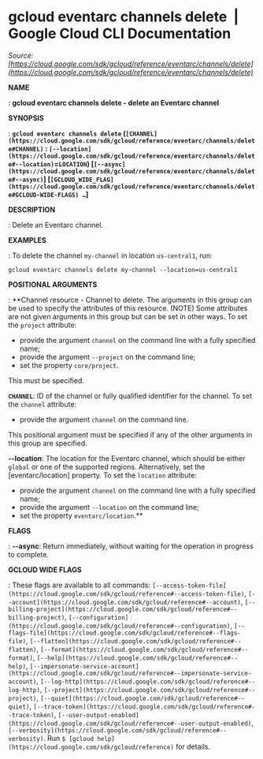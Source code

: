 # gcloud eventarc channels delete  |  Google Cloud CLI Documentation

*Source: [https://cloud.google.com/sdk/gcloud/reference/eventarc/channels/delete](https://cloud.google.com/sdk/gcloud/reference/eventarc/channels/delete)*

**NAME**

: **gcloud eventarc channels delete - delete an Eventarc channel**

**SYNOPSIS**

: **`gcloud eventarc channels delete` (`[CHANNEL](https://cloud.google.com/sdk/gcloud/reference/eventarc/channels/delete#CHANNEL)` : `[--location](https://cloud.google.com/sdk/gcloud/reference/eventarc/channels/delete#--location)`=`LOCATION`) [`[--async](https://cloud.google.com/sdk/gcloud/reference/eventarc/channels/delete#--async)`] [`[GCLOUD_WIDE_FLAG](https://cloud.google.com/sdk/gcloud/reference/eventarc/channels/delete#GCLOUD-WIDE-FLAGS) …`]**

**DESCRIPTION**

: Delete an Eventarc channel.

**EXAMPLES**

: To delete the channel `my-channel` in location
`us-central1`, run:

```
gcloud eventarc channels delete my-channel --location=us-central1
```

**POSITIONAL ARGUMENTS**

: **Channel resource - Channel to delete. The arguments in this group can be used to
specify the attributes of this resource. (NOTE) Some attributes are not given
arguments in this group but can be set in other ways.
To set the `project` attribute:

- provide the argument `channel` on the command line with a fully
specified name;
- provide the argument `--project` on the command line;
- set the property `core/project`.

This must be specified.

**`CHANNEL`**:
ID of the channel or fully qualified identifier for the channel.
To set the `channel` attribute:

- provide the argument `channel` on the command line.

This positional argument must be specified if any of the other arguments in this
group are specified.

**--location**:
The location for the Eventarc channel, which should be either
``global`` or one of the supported regions.
Alternatively, set the [eventarc/location] property.
To set the `location` attribute:

- provide the argument `channel` on the command line with a fully
specified name;
- provide the argument `--location` on the command line;
- set the property `eventarc/location`.**

**FLAGS**

: **--async**:
Return immediately, without waiting for the operation in progress to complete.

**GCLOUD WIDE FLAGS**

: These flags are available to all commands: `[--access-token-file](https://cloud.google.com/sdk/gcloud/reference#--access-token-file)`,
`[--account](https://cloud.google.com/sdk/gcloud/reference#--account)`, `[--billing-project](https://cloud.google.com/sdk/gcloud/reference#--billing-project)`,
`[--configuration](https://cloud.google.com/sdk/gcloud/reference#--configuration)`,
`[--flags-file](https://cloud.google.com/sdk/gcloud/reference#--flags-file)`,
`[--flatten](https://cloud.google.com/sdk/gcloud/reference#--flatten)`, `[--format](https://cloud.google.com/sdk/gcloud/reference#--format)`, `[--help](https://cloud.google.com/sdk/gcloud/reference#--help)`, `[--impersonate-service-account](https://cloud.google.com/sdk/gcloud/reference#--impersonate-service-account)`,
`[--log-http](https://cloud.google.com/sdk/gcloud/reference#--log-http)`,
`[--project](https://cloud.google.com/sdk/gcloud/reference#--project)`, `[--quiet](https://cloud.google.com/sdk/gcloud/reference#--quiet)`, `[--trace-token](https://cloud.google.com/sdk/gcloud/reference#--trace-token)`, `[--user-output-enabled](https://cloud.google.com/sdk/gcloud/reference#--user-output-enabled)`,
`[--verbosity](https://cloud.google.com/sdk/gcloud/reference#--verbosity)`.
Run `$ [gcloud help](https://cloud.google.com/sdk/gcloud/reference)` for details.